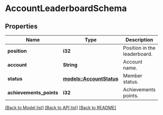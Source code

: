 # AccountLeaderboardSchema

## Properties

Name | Type | Description | Notes
------------ | ------------- | ------------- | -------------
**position** | **i32** | Position in the leaderboard. | 
**account** | **String** | Account name. | 
**status** | [**models::AccountStatus**](AccountStatus.md) | Member status. | 
**achievements_points** | **i32** | Achievements points. | 

[[Back to Model list]](../README.md#documentation-for-models) [[Back to API list]](../README.md#documentation-for-api-endpoints) [[Back to README]](../README.md)


